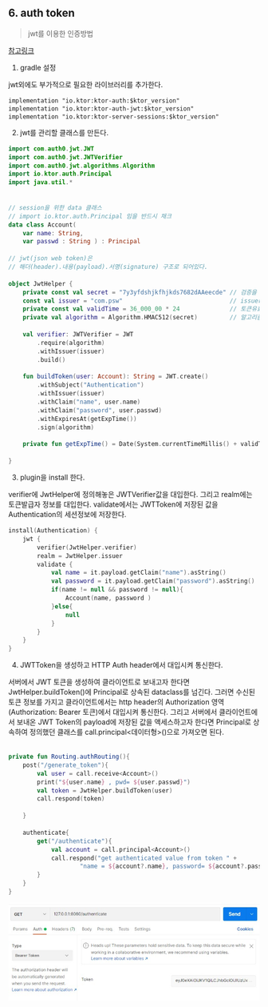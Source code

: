 ## 6. auth token
> jwt를 이용한 인증방법  

[참고링크](https://github.com/imran4u/ktor-jwt-example)

1. gradle 설정

jwt외에도 부가적으로 필요한 라이브러리를 추가한다. 
~~~
implementation "io.ktor:ktor-auth:$ktor_version"
implementation "io.ktor:ktor-auth-jwt:$ktor_version"
implementation "io.ktor:ktor-server-sessions:$ktor_version"
~~~

2. jwt를 관리할 클래스를 만든다. 

~~~kotlin
import com.auth0.jwt.JWT
import com.auth0.jwt.JWTVerifier
import com.auth0.jwt.algorithms.Algorithm
import io.ktor.auth.Principal
import java.util.*


// session을 위한 data 클래스 
// import io.ktor.auth.Principal 임을 반드시 채크
data class Account(
    var name: String,
    var passwd : String ) : Principal

// jwt(json web token)은
// 해더(header).내용(payload).서명(signature) 구조로 되어있다.

object JwtHelper {
    private const val secret = "7y3yfdshjkfhjkds7682dAAeecde" // 검증을 위한 알고리즘 secret 값
    const val issuer = "com.psw"                              // issuer(토큰발급자)
    private const val validTime = 36_000_00 * 24              // 토큰유효 기간
    private val algorithm = Algorithm.HMAC512(secret)         // 알고리즘

    val verifier: JWTVerifier = JWT
        .require(algorithm)
        .withIssuer(issuer)
        .build()

    fun buildToken(user: Account): String = JWT.create()
        .withSubject("Authentication")
        .withIssuer(issuer)
        .withClaim("name", user.name)
        .withClaim("password", user.passwd)
        .withExpiresAt(getExpTime())
        .sign(algorithm)

    private fun getExpTime() = Date(System.currentTimeMillis() + validTime)

}

~~~


3. plugin을 install 한다. 
   
verifier에 JwtHelper에 정의해놓은 JWTVerifier값을 대입한다. 그리고 realm에는 토큰발급자 정보를 대입한다. validate에서는 JWTToken에 저장된 값을 Authentication의 세션정보에 저장한다. 
~~~kotlin
install(Authentication) {
    jwt {
        verifier(JwtHelper.verifier)
        realm = JwtHelper.issuer
        validate {
            val name = it.payload.getClaim("name").asString()
            val password = it.payload.getClaim("password").asString()
            if(name != null && password != null){
                Account(name, password )
            }else{
                null
            }
        }
    }
}


~~~

4. JWTToken을 생성하고 HTTP Auth header에서 대입시켜 통신한다.
   
서버에서 JWT 토큰을 생성하여 클라이언트로 보내고자 한다면 JwtHelper.buildToken()에 Principal로 상속된 dataclass를 넘긴다. 그러면 수신된 토큰 정보를 가지고 클라이언트에서는 http header의 Authorization 영역(Authorization: Bearer 토큰)에서 대입시켜 통신한다. 
그리고 서버에서 클라이언트에서 보내온 JWT Token의 payload에 저장된 값을 액세스하고자 한다면 Principal로 상속하여 정의했던 클래스를 call.principal<데이터형>()으로 가져오면 된다. 
~~~kotlin

private fun Routing.authRouting(){
    post("/generate_token"){
        val user = call.receive<Account>()
        print("${user.name} , pwd= ${user.passwd}")
        val token = JwtHelper.buildToken(user)
        call.respond(token)

    }

    authenticate{
        get("/authenticate"){
            val account = call.principal<Account>()
            call.respond("get authenticated value from token " +
                    "name = ${account?.name}, password= ${account?.passwd}")
        }
    }
}


~~~

![](images/auth_jwt_1.jpg)
